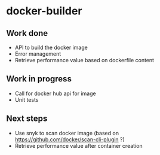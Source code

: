 # docker-builder

## Work done

- API to build the docker image
- Error management
- Retrieve performance value based on dockerfile content

## Work in progress

- Call for docker hub api for image
- Unit tests

## Next steps

- Use snyk to scan docker image (based on https://github.com/docker/scan-cli-plugin ?)
- Retrieve performance value after container creation